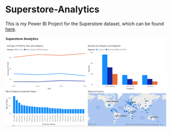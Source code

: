 # Superstore-Analytics
This is my Power BI Project for the Superstore dataset, which can be found [here](https://www.google.com/url?sa=t&rct=j&q=&esrc=s&source=web&cd=&ved=2ahUKEwi0t93ymN-BAxXVgP0HHUsQBK8QFnoECCAQAQ&url=https%3A%2F%2Fpowerbidocs.com%2Fwp-content%2Fuploads%2F2021%2F01%2Fglobal_superstore_2016.xlsx&usg=AOvVaw1K6ecO60F2_5LVkjIraTGr&opi=89978449).

![alt text](example_1.png?raw=true)
